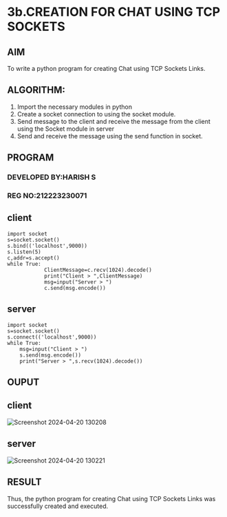 # 3b.CREATION FOR CHAT USING TCP SOCKETS
## AIM
To write a python program for creating Chat using TCP Sockets Links.
## ALGORITHM:
1. Import the necessary modules in python
2. Create a socket connection to using the socket module.
3. Send message to the client and receive the message from the client using the Socket module in
 server
4. Send and receive the message using the send function in socket.
## PROGRAM

### DEVELOPED BY:HARISH S
### REG NO:212223230071

## client
```
import socket 
s=socket.socket() 
s.bind(('localhost',9000)) 
s.listen(5) 
c,addr=s.accept() 
while True: 
            ClientMessage=c.recv(1024).decode() 
            print("Client > ",ClientMessage) 
            msg=input("Server > ") 
            c.send(msg.encode())
```
## server
```
import socket 
s=socket.socket() 
s.connect(('localhost',9000)) 
while True: 
    msg=input("Client > ") 
    s.send(msg.encode()) 
    print("Server > ",s.recv(1024).decode())
```
## OUPUT

## client

![Screenshot 2024-04-20 130208](https://github.com/Danica-christa/3b_CHAT_USING_TCP_SOCKETS/assets/151514009/55862165-6434-43ff-a530-3ca9130bd7f5)
## server

![Screenshot 2024-04-20 130221](https://github.com/Danica-christa/3b_CHAT_USING_TCP_SOCKETS/assets/151514009/691a3539-6566-4991-8016-b7d579f3ddaf)
## RESULT
Thus, the python program for creating Chat using TCP Sockets Links was successfully 
created and executed.
